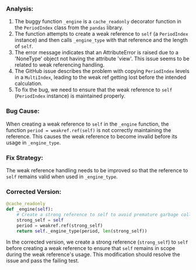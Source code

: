 ### Analysis:
1. The buggy function `_engine` is a `cache_readonly` decorator function in the `PeriodIndex` class from the `pandas` library.
2. The function attempts to create a weak reference to `self` (a `PeriodIndex` instance) and then calls `_engine_type` with that reference and the length of `self`.
3. The error message indicates that an AttributeError is raised due to a 'NoneType' object not having the attribute 'view'. This issue seems to be related to weak referencing handling.
4. The GitHub issue describes the problem with copying `PeriodIndex` levels in a `MultiIndex`, leading to the weak ref getting lost before the intended calculation.
5. To fix the bug, we need to ensure that the weak reference to `self` (`PeriodIndex` instance) is maintained properly.

### Bug Cause:
When creating a weak reference to `self` in the `_engine` function, the function `period = weakref.ref(self)` is not correctly maintaining the reference. This causes the weak reference to become invalid before its usage in `_engine_type`.

### Fix Strategy:
The weak reference handling needs to be improved so that the reference to `self` remains valid when used in `_engine_type`.

### Corrected Version:
```python
@cache_readonly
def _engine(self):
    # Create a strong reference to self to avoid premature garbage collection
    strong_self = self
    period = weakref.ref(strong_self)
    return self._engine_type(period, len(strong_self))
```

In the corrected version, we create a strong reference (`strong_self`) to `self` before creating a weak reference to ensure that `self` remains in scope during the weak reference's usage. This modification should resolve the issue and pass the failing test.